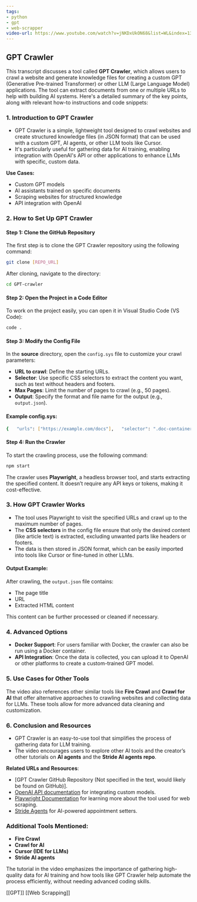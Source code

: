 ```yaml
---
tags:
- python
- gpt
- web-scrapper
video-url: https://www.youtube.com/watch?v=jNKDxUkON68&list=WL&index=13
---
```


## **GPT Crawler**

This transcript discusses a tool called **GPT Crawler**, which allows users to crawl a website and generate knowledge files for creating a custom GPT (Generative Pre-trained Transformer) or other LLM (Large Language Model) applications. The tool can extract documents from one or multiple URLs to help with building AI systems. Here's a detailed summary of the key points, along with relevant how-to instructions and code snippets:

### 1. **Introduction to GPT Crawler**

- GPT Crawler is a simple, lightweight tool designed to crawl websites and create structured knowledge files (in JSON format) that can be used with a custom GPT, AI agents, or other LLM tools like Cursor.
- It's particularly useful for gathering data for AI training, enabling integration with OpenAI's API or other applications to enhance LLMs with specific, custom data.

**Use Cases:**

- Custom GPT models
- AI assistants trained on specific documents
- Scraping websites for structured knowledge
- API integration with OpenAI

### 2. **How to Set Up GPT Crawler**

#### **Step 1: Clone the GitHub Repository**

The first step is to clone the GPT Crawler repository using the following command:

```bash
git clone [REPO_URL]
```

After cloning, navigate to the directory:

```bash
cd GPT-crawler
```

#### **Step 2: Open the Project in a Code Editor**

To work on the project easily, you can open it in Visual Studio Code (VS Code):

```bash
code .
```

#### **Step 3: Modify the Config File**

In the **source** directory, open the `config.sys` file to customize your crawl parameters:

- **URL to crawl**: Define the starting URLs.
- **Selector**: Use specific CSS selectors to extract the content you want, such as text without headers and footers.
- **Max Pages**: Limit the number of pages to crawl (e.g., 50 pages).
- **Output**: Specify the format and file name for the output (e.g., `output.json`).

#### **Example config.sys:**

```bash
{   "urls": ["https://example.com/docs"],   "selector": ".doc-container",   "maxPages": 50,   "outputFile": "output.json" }
```

#### **Step 4: Run the Crawler**

To start the crawling process, use the following command:

```bash
npm start
```

The crawler uses **Playwright**, a headless browser tool, and starts extracting the specified content. It doesn’t require any API keys or tokens, making it cost-effective.

### 3. **How GPT Crawler Works**

- The tool uses Playwright to visit the specified URLs and crawl up to the maximum number of pages.
- The **CSS selectors** in the config file ensure that only the desired content (like article text) is extracted, excluding unwanted parts like headers or footers.
- The data is then stored in JSON format, which can be easily imported into tools like Cursor or fine-tuned in other LLMs.

#### **Output Example:**

After crawling, the `output.json` file contains:

- The page title
- URL
- Extracted HTML content

This content can be further processed or cleaned if necessary.

### 4. **Advanced Options**

- **Docker Support**: For users familiar with Docker, the crawler can also be run using a Docker container.
- **API Integration**: Once the data is collected, you can upload it to OpenAI or other platforms to create a custom-trained GPT model.

### 5. **Use Cases for Other Tools**

The video also references other similar tools like **Fire Crawl** and **Crawl for AI** that offer alternative approaches to crawling websites and collecting data for LLMs. These tools allow for more advanced data cleaning and customization.

### 6. **Conclusion and Resources**

- GPT Crawler is an easy-to-use tool that simplifies the process of gathering data for LLM training.
- The video encourages users to explore other AI tools and the creator’s other tutorials on **AI agents** and the **Stride AI agents repo**.

**Related URLs and Resources**:

- [GPT Crawler GitHub Repository (Not specified in the text, would likely be found on GitHub)].
- [OpenAI API documentation](https://platform.openai.com/docs) for integrating custom models.
- [Playwright Documentation](https://playwright.dev/) for learning more about the tool used for web scraping.
- [Stride Agents](https://strideagents.com) for AI-powered appointment setters.

### Additional Tools Mentioned:

- **Fire Crawl**
- **Crawl for AI**
- **Cursor (IDE for LLMs)**
- **Stride AI agents**

The tutorial in the video emphasizes the importance of gathering high-quality data for AI training and how tools like GPT Crawler help automate the process efficiently, without needing advanced coding skills.

[[GPT]]   [[Web Scrapping]]